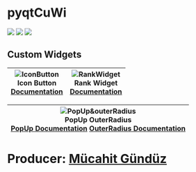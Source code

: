 # pyqtCuWi
<p>
  <img src="https://img.shields.io/badge/python-3.6%2B-informational?style=flat-square&logo=python">
  <img src="https://img.shields.io/badge/license-GPL%203.0-succes.svg?style=flat-square&logo=license">
  <img src="https://img.shields.io/badge/version-1.0.1-important?style=flat-square">
</p>
<h2>Custom Widgets </h2>
<center>

| ![IconButton](https://github.com/myygunduz/pyqtCuWi/blob/main/gifs/iconButton.gif) <br> Icon Button <br> [Documentation](https://github.com/myygunduz/pyqtCuWi/blob/main/documentation.md#iconbutton) |  ![RankWidget](https://github.com/myygunduz/pyqtCuWi/blob/main/gifs/rankWidget.gif) <br> Rank Widget <br> [Documentation](https://github.com/myygunduz/pyqtCuWi/blob/main/documentation.md#rank-widget) |
| :---: | :---: |



| ![PopUp&outerRadius](https://github.com/myygunduz/pyqtCuWi/blob/main/gifs/popUp&outerRadius.gif) <br> PopUp  OuterRadius<br> [ PopUp Documentation](https://github.com/myygunduz/pyqtCuWi/blob/main/documentation.md#pop-up)   [OuterRadius Documentation](https://github.com/myygunduz/pyqtCuWi/blob/main/documentation.md#outer-radius) |
| :---: |

</center>


# Producer: [Mücahit Gündüz](https://github.com/myygunduz)
